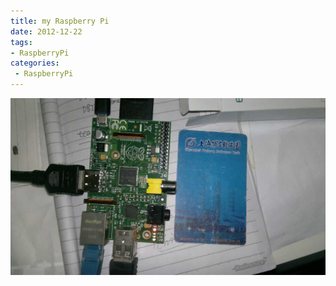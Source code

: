 ```yaml
---
title: my Raspberry Pi
date: 2012-12-22
tags:
- RaspberryPi
categories:
 - RaspberryPi
---
```



![45d8cb2djw1e11fjfsvm3j.jpg](../images/c4JfFUZsES2937O.jpg)
